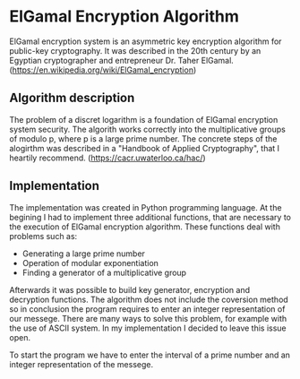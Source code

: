 # ElGamal Encryption Algorithm
ElGamal encryption system is an asymmetric key encryption algorithm for public-key cryptography. It was described in the 20th century by an Egyptian cryptographer and entrepreneur Dr. Taher ElGamal. (https://en.wikipedia.org/wiki/ElGamal_encryption)

## Algorithm description
The problem of a discret logarithm is a foundation of ElGamal encryption system security. The algorith works correctly into the multiplicative groups of modulo p, where p is a large prime number. The concrete steps of the alogirthm was described in a "Handbook of Applied Cryptography", that I heartily recommend. (https://cacr.uwaterloo.ca/hac/)

## Implementation
The implementation was created in Python programming language. At the begining I had to implement three additional functions, that are necessary to the execution of ElGamal encryption algorithm. These functions deal with problems such as:

* Generating a large prime number
* Operation of modular exponentiation
* Finding a generator of a multiplicative group

Afterwards it was possible to build key generator, encryption and decryption functions. The algorithm does not include the coversion method so in conclusion the program requires to enter an integer representation of our messege. There are many ways to solve this problem, for example with the use of ASCII system. In my implementation I decided to leave this issue open.

To start the program we have to enter the interval of a prime number and an integer representation of the messege.
